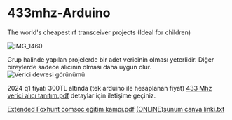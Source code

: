 # 433mhz-Arduino
The world's cheapest rf transceiver projects (Ideal for children)

![IMG_1460](https://github.com/user-attachments/assets/8659d90b-8ea2-4ac8-842f-52c386459194)

Grup halinde yapılan projelerde bir adet vericinin olması yeterlidir.
Diğer bireylerde sadece alıcının olması daha uygun olur.
![Verici devresi görünümü](https://github.com/user-attachments/assets/f3301b56-bc5c-48bb-b40d-3c8cfb4a9429)

2024 q1 fiyatı 300TL altında (tek arduino ile hesaplanan fiyat) [433 Mhz verici alıcı tanıtım.pdf](https://github.com/user-attachments/files/17448580/433.Mhz.verici.alici.tanitim.pdf)
detaylar için iletişime geçiniz.

[Extended Foxhunt comsoc eğitim kampı.pdf](https://github.com/user-attachments/files/17448592/Extended.Foxhunt.comsoc.egitim.kampi.pdf)
[(ONLINE)sunum canva linki.txt](https://github.com/user-attachments/files/17448591/ONLINE.sunum.canva.linki.txt)
